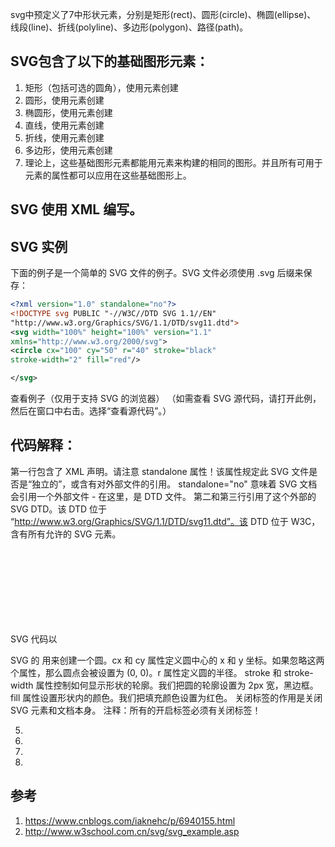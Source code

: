 

svg中预定义了7中形状元素，分别是矩形(rect)、圆形(circle)、椭圆(ellipse)、
线段(line)、折线(polyline)、多边形(polygon)、路径(path)。

## SVG包含了以下的基础图形元素：

1. 矩形（包括可选的圆角），使用<rect>元素创建
2. 圆形，使用<circle>元素创建
3. 椭圆形，使用<ellipse>元素创建
4. 直线，使用<line>元素创建
5. 折线，使用<polyline>元素创建
6. 多边形，使用<polygon>元素创建
7. 理论上，这些基础图形元素都能用<path>元素来构建的相同的图形。并且所有可用于<path>元素的属性都可以应用在这些基础图形上。

## SVG 使用 XML 编写。

## SVG 实例
下面的例子是一个简单的 SVG 文件的例子。SVG 文件必须使用 .svg 后缀来保存：
```xml
<?xml version="1.0" standalone="no"?>
<!DOCTYPE svg PUBLIC "-//W3C//DTD SVG 1.1//EN" 
"http://www.w3.org/Graphics/SVG/1.1/DTD/svg11.dtd">
<svg width="100%" height="100%" version="1.1"
xmlns="http://www.w3.org/2000/svg">
<circle cx="100" cy="50" r="40" stroke="black"
stroke-width="2" fill="red"/>

</svg>
```
查看例子（仅用于支持 SVG 的浏览器）
（如需查看 SVG 源代码，请打开此例，然后在窗口中右击。选择“查看源代码”。）

## 代码解释：

第一行包含了 XML 声明。请注意 standalone 属性！该属性规定此 SVG 文件是否是“独立的”，或含有对外部文件的引用。
standalone="no" 意味着 SVG 文档会引用一个外部文件 - 在这里，是 DTD 文件。
第二和第三行引用了这个外部的 SVG DTD。该 DTD 位于 “http://www.w3.org/Graphics/SVG/1.1/DTD/svg11.dtd”。该 DTD 位于 W3C，含有所有允许的 SVG 元素。

SVG 代码以 <svg> 元素开始，包括开启标签 <svg> 和关闭标签 </svg> 。这是根元素。width 和 height 属性可设置此 SVG 文档的宽度和高度。version 属性可定义所使用的 SVG 版本，xmlns 属性可定义 SVG 命名空间。

SVG 的 <circle> 用来创建一个圆。cx 和 cy 属性定义圆中心的 x 和 y 坐标。如果忽略这两个属性，那么圆点会被设置为 (0, 0)。r 属性定义圆的半径。
stroke 和 stroke-width 属性控制如何显示形状的轮廓。我们把圆的轮廓设置为 2px 宽，黑边框。
fill 属性设置形状内的颜色。我们把填充颜色设置为红色。
关闭标签的作用是关闭 SVG 元素和文档本身。
注释：所有的开启标签必须有关闭标签！





 





 

5.



 

6.



7.



8.




## 参考

1. https://www.cnblogs.com/iaknehc/p/6940155.html
2. http://www.w3school.com.cn/svg/svg_example.asp